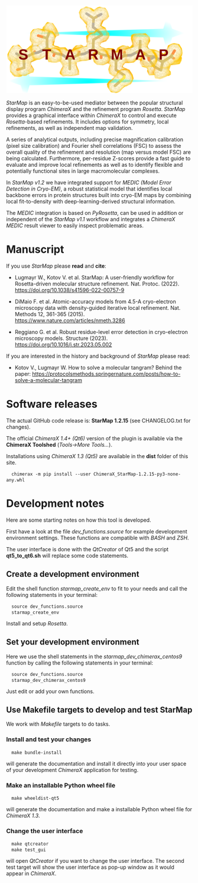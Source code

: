 <!-- ![StarMap Logo](file://sphinx/_images/starmap_logo.png){width=400px} -->
![StarMap Logo](sphinx/_images/starmap_logo.png)


*StarMap* is an easy-to-be-used mediator between the popular structural display program *ChimeraX* and the refinement program *Rosetta*.
*StarMap* provides a graphical interface within *ChimeraX* to control and execute *Rosetta*-based refinements. It includes options for symmetry,
local refinements, as well as independent map validation.

A series of analytical outputs, including precise magnification calibration (pixel size calibration) and Fourier shell correlations (FSC)
to assess the overall quality of the refinement and resolution (map versus model FSC) are being calculated.
Furthermore, per-residue Z-scores provide a fast guide to evaluate and improve local refinements as well as to identify flexible and
potentially functional sites in large macromolecular complexes.

In *StarMap v1.2* we have integrated support for *MEDIC (Model Error Detection in Cryo-EM)*,
a robust statistical model that identifies local backbone errors in protein structures built into cryo-EM maps
by combining local fit-to-density with deep-learning-derived structural information.

The *MEDIC* integration is based on *PyRosetta*, can be used in addition or independent of the *StarMap v1.1* workflow
and integrates a *ChimeraX MEDIC* result viewer to easily inspect problematic areas.

# Manuscript

If you use *StarMap* please **read** and **cite**:

- Lugmayr W., Kotov V. et al. StarMap: A user-friendly workflow for Rosetta-driven molecular structure refinement.
  Nat. Protoc. (2022). https://doi.org/10.1038/s41596-022-00757-9

- DiMaio F. et al. Atomic-accuracy models from 4.5-A cryo-electron microscopy data with density-guided iterative local refinement.
  Nat. Methods 12, 361-365 (2015). https://www.nature.com/articles/nmeth.3286
  
- Reggiano G. et al. Robust residue-level error detection in cryo-electron microscopy models.
  Structure (2023). https://doi.org/10.1016/j.str.2023.05.002

If you are interested in the history and background of *StarMap* please read:

- Kotov V., Lugmayr W. How to solve a molecular tangram? Behind the paper:
  https://protocolsmethods.springernature.com/posts/how-to-solve-a-molecular-tangram


# Software releases

The actual GitHub code release is: **StarMap 1.2.15** (see CHANGELOG.txt for changes).

The official *ChimeraX 1.4+ (Qt6)* version of the plugin is available via the **ChimeraX Toolshed** (*Tools->More Tools...*).

Installations using *ChimeraX 1.3 (Qt5)* are available in the **dist** folder of this site.
```
  chimerax -m pip install --user ChimeraX_StarMap-1.2.15-py3-none-any.whl
```

# Development notes

Here are some starting notes on how this tool is developed.

First have a look at the file *dev_functions.source* for example development environment settings. 
These functions are compatible with *BASH* and *ZSH*.

The user interface is done with the *QtCreator* of Qt5 and the script **qt5_to_qt6.sh** will replace some code statements.

## Create a development environment

Edit the shell function *starmap_create_env* to fit to your needs and call the following statements in your terminal:
```
  source dev_functions.source
  starmap_create_env
```
Install and setup *Rosetta*.

## Set your development environment

Here we use the shell statements in the *starmap_dev_chimerax_centos9* function by calling the following statements in your terminal:
```
  source dev_functions.source
  starmap_dev_chimerax_centos9
```

Just edit or add your own functions.

## Use Makefile targets to develop and test StarMap

We work with *Makefile* targets to do tasks.
	
### Install and test your changes

```
  make bundle-install
```
will generate the documentation and install it directly into your user space of your development *ChimeraX* application for testing.

### Make an installable Python wheel file
```
  make wheeldist-qt5
```
will generate the documentation and make a installable Python wheel file for *ChimeraX 1.3*.

### Change the user interface

```
  make qtcreator
  make test_gui
```
will open *QtCreator* if you want to change the user interface.
The second test target will show the user interface as pop-up window as it would appear in *ChimeraX*.





